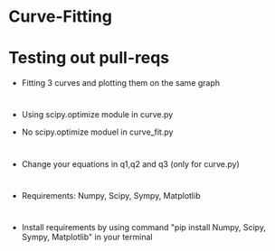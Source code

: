 # Curve-Fitting

# Testing out pull-reqs

 - Fitting 3 curves and plotting them on the same graph
#
 - Using scipy.optimize module in curve.py

 - No scipy.optimize moduel in curve_fit.py
#
 - Change your equations in q1,q2 and q3 (only for curve.py)
#
 - Requirements: Numpy, Scipy, Sympy, Matplotlib
#
 - Install requirements by using command "pip install Numpy, Scipy, Sympy, Matplotlib" in your terminal
